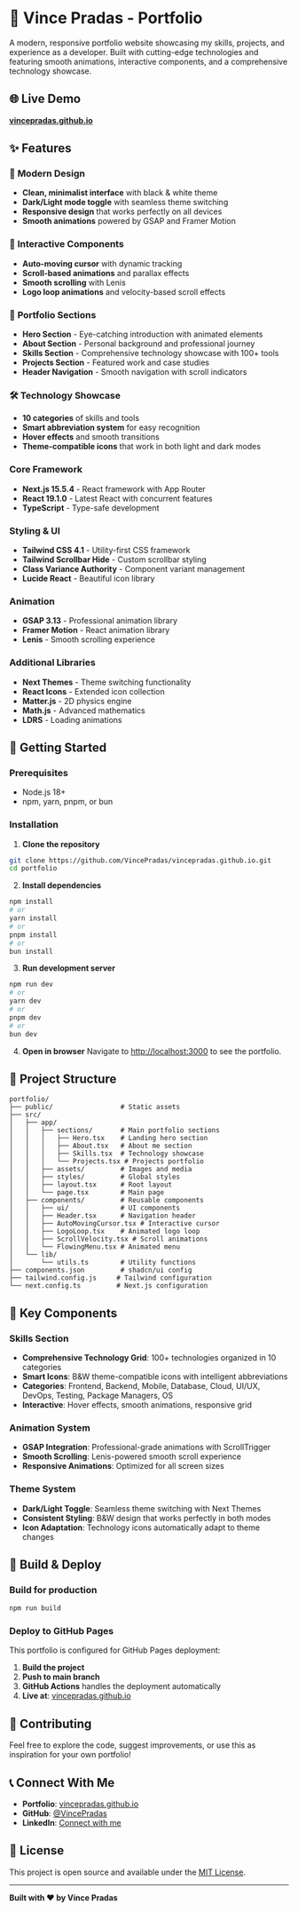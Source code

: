 # 🚀 Vince Pradas - Portfolio

A modern, responsive portfolio website showcasing my skills, projects, and experience as a developer. Built with cutting-edge technologies and featuring smooth animations, interactive components, and a comprehensive technology showcase.

## 🌐 Live Demo

**[vincepradas.github.io](https://vincepradas.github.io)**

## ✨ Features

### 🎨 **Modern Design**
- **Clean, minimalist interface** with black & white theme
- **Dark/Light mode toggle** with seamless theme switching
- **Responsive design** that works perfectly on all devices
- **Smooth animations** powered by GSAP and Framer Motion

### 🧩 **Interactive Components**
- **Auto-moving cursor** with dynamic tracking
- **Scroll-based animations** and parallax effects
- **Smooth scrolling** with Lenis
- **Logo loop animations** and velocity-based scroll effects

### 📱 **Portfolio Sections**
- **Hero Section** - Eye-catching introduction with animated elements
- **About Section** - Personal background and professional journey
- **Skills Section** - Comprehensive technology showcase with 100+ tools
- **Projects Section** - Featured work and case studies
- **Header Navigation** - Smooth navigation with scroll indicators

### 🛠 **Technology Showcase**
- **10 categories** of skills and tools
- **Smart abbreviation system** for easy recognition
- **Hover effects** and smooth transitions
- **Theme-compatible icons** that work in both light and dark modes

### **Core Framework**
- **Next.js 15.5.4** - React framework with App Router
- **React 19.1.0** - Latest React with concurrent features
- **TypeScript** - Type-safe development

### **Styling & UI**
- **Tailwind CSS 4.1** - Utility-first CSS framework
- **Tailwind Scrollbar Hide** - Custom scrollbar styling
- **Class Variance Authority** - Component variant management
- **Lucide React** - Beautiful icon library

### **Animation**
- **GSAP 3.13** - Professional animation library
- **Framer Motion** - React animation library
- **Lenis** - Smooth scrolling experience

### **Additional Libraries**
- **Next Themes** - Theme switching functionality
- **React Icons** - Extended icon collection
- **Matter.js** - 2D physics engine
- **Math.js** - Advanced mathematics
- **LDRS** - Loading animations

## 🚀 **Getting Started**

### **Prerequisites**
- Node.js 18+ 
- npm, yarn, pnpm, or bun

### **Installation**

1. **Clone the repository**
```bash
git clone https://github.com/VincePradas/vincepradas.github.io.git
cd portfolio
```

2. **Install dependencies**
```bash
npm install
# or
yarn install
# or
pnpm install
# or
bun install
```

3. **Run development server**
```bash
npm run dev
# or
yarn dev
# or
pnpm dev
# or
bun dev
```

4. **Open in browser**
Navigate to [http://localhost:3000](http://localhost:3000) to see the portfolio.

## 📁 **Project Structure**

```
portfolio/
├── public/                 # Static assets
├── src/
│   ├── app/
│   │   ├── sections/       # Main portfolio sections
│   │   │   ├── Hero.tsx    # Landing hero section
│   │   │   ├── About.tsx   # About me section
│   │   │   ├── Skills.tsx  # Technology showcase
│   │   │   └── Projects.tsx # Projects portfolio
│   │   ├── assets/         # Images and media
│   │   ├── styles/         # Global styles
│   │   ├── layout.tsx      # Root layout
│   │   └── page.tsx        # Main page
│   ├── components/         # Reusable components
│   │   ├── ui/             # UI components
│   │   ├── Header.tsx      # Navigation header
│   │   ├── AutoMovingCursor.tsx # Interactive cursor
│   │   ├── LogoLoop.tsx    # Animated logo loop
│   │   ├── ScrollVelocity.tsx # Scroll animations
│   │   └── FlowingMenu.tsx # Animated menu
│   └── lib/
│       └── utils.ts        # Utility functions
├── components.json         # shadcn/ui config
├── tailwind.config.js     # Tailwind configuration
└── next.config.ts         # Next.js configuration
```

## 🎯 **Key Components**

### **Skills Section**
- **Comprehensive Technology Grid**: 100+ technologies organized in 10 categories
- **Smart Icons**: B&W theme-compatible icons with intelligent abbreviations
- **Categories**: Frontend, Backend, Mobile, Database, Cloud, UI/UX, DevOps, Testing, Package Managers, OS
- **Interactive**: Hover effects, smooth animations, responsive grid

### **Animation System**
- **GSAP Integration**: Professional-grade animations with ScrollTrigger
- **Smooth Scrolling**: Lenis-powered smooth scroll experience
- **Responsive Animations**: Optimized for all screen sizes

### **Theme System**
- **Dark/Light Toggle**: Seamless theme switching with Next Themes
- **Consistent Styling**: B&W design that works perfectly in both modes
- **Icon Adaptation**: Technology icons automatically adapt to theme changes

## 🚀 **Build & Deploy**

### **Build for production**
```bash
npm run build
```

### **Deploy to GitHub Pages**
This portfolio is configured for GitHub Pages deployment:

1. **Build the project**
2. **Push to main branch**
3. **GitHub Actions** handles the deployment automatically
4. **Live at**: [vincepradas.github.io](https://vincepradas.github.io)

## 🤝 **Contributing**

Feel free to explore the code, suggest improvements, or use this as inspiration for your own portfolio!

## 📞 **Connect With Me**

- **Portfolio**: [vincepradas.github.io](https://vincepradas.github.io)
- **GitHub**: [@VincePradas](https://github.com/VincePradas)
- **LinkedIn**: [Connect with me](https://linkedin.com/in/vincepradas)

## 📄 **License**

This project is open source and available under the [MIT License](LICENSE).

---

**Built with ❤️ by Vince Pradas**
